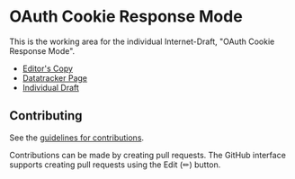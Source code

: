 # OAuth Cookie Response Mode

This is the working area for the individual Internet-Draft, "OAuth Cookie Response Mode".

* [Editor's Copy](https://aaronpk.github.io/draft-hanson-oauth-cookie-response-mode/draft-hanson-oauth-cookie-response-mode.html)
* [Datatracker Page](https://datatracker.ietf.org/doc/draft-hanson-oauth-cookie-response-mode)
* [Individual Draft](https://datatracker.ietf.org/doc/html/draft-oauth-cookie-response-mode)


## Contributing

See the
[guidelines for contributions](https://github.com/aaronpk/draft-hanson-cookie-response-mode/blob/main/CONTRIBUTING.md).

Contributions can be made by creating pull requests.
The GitHub interface supports creating pull requests using the Edit (✏) button.

